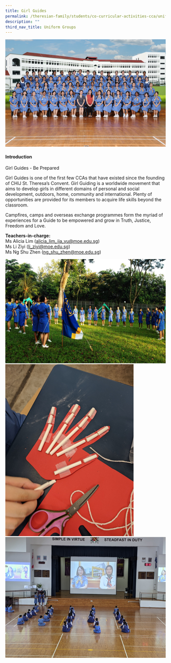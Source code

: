 ```yaml
---
title: Girl Guides
permalink: /theresian-family/students/co-curricular-activities-cca/uniform-groups/girl-guides/
description: ""
third_nav_title: Uniform Groups
---
```

<!--<img src="/images/gg1234.jpg">-->
![](/images/2023CCA/girl%20guides.jpg)
<h4><strong>Introduction</strong></h4>
<p>Girl Guides - Be Prepared&nbsp;</p>
<p>Girl Guides is one of the first few CCAs that have existed since the founding of CHIJ St. Theresa’s Convent. Girl Guiding is a worldwide movement that aims to develop girls in different domains of personal and social development, outdoors, home, community and international. Plenty of opportunities are provided for its members to acquire life skills beyond the classroom.&nbsp;</p>
<p>Campfires, camps and overseas exchange programmes form the myriad of experiences for a Guide to be empowered and grow in Truth, Justice, Freedom and Love.</p>

<p><strong>Teachers-in-charge:<br></strong>Ms Alicia Lim (<a href="mailto:alicia_lim_jia_yu@moe.edu.sg">alicia_lim_jia_yu@moe.edu.sg</a>)<br>Ms Li Ziyi (<a href="mailto:li_ziyi@moe.edu.sg">li_ziyi@moe.edu.sg</a>)<br>Ms Ng Shu Zhen (<a href="mailto:ng_shu_zhen@moe.edu.sg">ng_shu_zhen@moe.edu.sg</a>)</p>

<img src="/images/gg1.jpg"><br>
<img style="width: 80%;" src="/images/gg2.jpg"><br>
<img src="/images/gg3.jpg">
